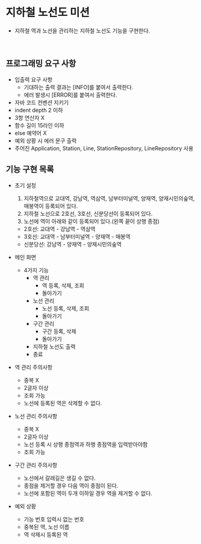 # 지하철 노선도 미션
- 지하철 역과 노선을 관리하는 지하철 노선도 기능을 구현한다.

<br>

## 프로그래밍 요구 사항
 - 입출력 요구 사항
   - 기대하는 출력 결과는 [INFO]를 붙여서 출력한다.
   - 에러 발생시 [ERROR]를 붙여서 출력한다.
 - 자바 코드 컨벤션 지키기
 - indent depth 2 이하
 - 3항 연산자 X
 - 함수 길이 15라인 이하
 - else 예약어 X
 - 예외 상황 시 에러 문구 출력
 - 주어진 Application, Station, Line, StationRepository, LineRepository 사용
 
## 기능 구현 목록
 - 초기 설정
   1. 지하철역으로 교대역, 강남역, 역삼역, 남부터미널역, 양재역, 양재시민의숲역, 매봉역이 등록되어 있다.
   2. 지하철 노선으로 2호선, 3호선, 신분당선이 등록되어 있다.
   3. 노선에 역이 아래와 같이 등록되어 있다.(왼쪽 끝이 상행 종점)
     - 2호선: 교대역 - 강남역 - 역삼역
     - 3호선: 교대역 - 남부터미널역 - 양재역 - 매봉역
     - 신분당선: 강남역 - 양재역 - 양재시민의숲역

 - 메인 화면
   - 4가지 기능
     - 역 관리
       - 역 등록, 삭제, 조회
       - 돌아가기
     - 노선 관리
       - 노선 등록, 삭제, 조회
       - 돌아가기
     - 구간 관리
       - 구간 등록, 삭제
       - 돌아가기
     - 지하철 노선도 출력
     - 종료
     
 - 역 관리 주의사항
   - 중복 X
   - 2글자 이상
   - 조회 가능
   - 노선에 등록된 역은 삭제할 수 없다.
 - 노선 관리 주의사항
   - 중복 X
   - 2글자 이상
   - 노선 등록 시 상행 종점역과 하행 종점역을 입력받아야함
   - 조회 가능
 - 구간 관리 주의사항
   - 노선에서 갈래길은 생길 수 없다.
   - 종점을 제거할 경우 다음 역이 종점이 된다.
   - 노선에 포함된 역이 두개 이하일 경우 역을 제거할 수 없다.

 - 예외 상황
   - 기능 번호 입력시 없는 번호
   - 중복된 역, 노선 이름
   - 역 삭제시 등록된 역